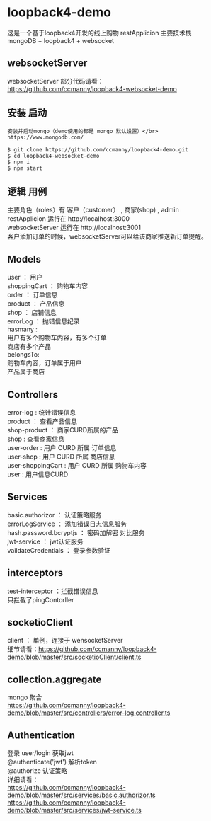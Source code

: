 # loopback4-demo
这是一个基于loopback4开发的线上购物 restApplicion
主要技术栈</br>
    mongoDB + loopback4 + websocket 
    
## websocketServer
websocketServer 部分代码请看：</br>
https://github.com/ccmanny/loopback4-websocket-demo

## 安装 启动
    安装并启动mongo（demo使用的都是 mongo 默认设置）</br>
    https://www.mongodb.com/
    
    $ git clone https://github.com/ccmanny/loopback4-demo.git
    $ cd loopback4-websocket-demo 
    $ npm i 
    $ npm start 

## 逻辑 用例
主要角色（roles）有 客户（customer） , 商家(shop) , admin</br>
restApplicion 运行在  http://localhost:3000</br>
websocketServer 运行在 http://localhost:3001</br>
客户添加订单的时候，websocketServer可以给该商家推送新订单提醒。

## Models
user ： 用户 </br>
shoppingCart ： 购物车内容</br>
order ： 订单信息</br>
product ： 产品信息</br>
shop ： 店铺信息</br>
errorLog ： 抛错信息纪录</br>
hasmany : </br>
    用户有多个购物车内容，有多个订单</br>
    商店有多个产品</br>
belongsTo:</br>
    购物车内容，订单属于用户</br>
    产品属于商店</br>

## Controllers
error-log : 统计错误信息</br>
product ： 查看产品信息</br>
shop-product ： 商家CURD所属的产品</br>
shop : 查看商家信息</br>
user-order : 用户 CURD 所属 订单信息</br>
user-shop : 用户 CURD 所属 商店信息</br>
user-shoppingCart : 用户 CURD 所属 购物车内容</br>
user : 用户信息CURD</br>

## Services
basic.authorizor ： 认证策略服务</br>
errorLogService ： 添加错误日志信息服务</br>
hash.password.bcryptjs ： 密码加解密 对比服务</br>
jwt-service ： jwt认证服务</br>
vaildateCredentials ： 登录参数验证</br>

## interceptors
test-interceptor ：拦截错误信息</br>
只拦截了pingContorller</br>

## socketioClient
client ： 单例，连接于 wensocketServer</br>
细节请看：https://github.com/ccmanny/loopback4-demo/blob/master/src/socketioClient/client.ts</br>

## collection.aggregate
mongo 聚合</br>
https://github.com/ccmanny/loopback4-demo/blob/master/src/controllers/error-log.controller.ts

## Authentication
登录 user/login 获取jwt </br>
@authenticate('jwt') 解析token</br>
@authorize 认证策略</br>
详细请看：</br>
https://github.com/ccmanny/loopback4-demo/blob/master/src/services/basic.authorizor.ts </br>
https://github.com/ccmanny/loopback4-demo/blob/master/src/services/jwt-service.ts </br>
